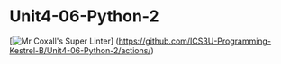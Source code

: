 # Unit4-06-Python-2
[![Mr Coxall's Super Linter](https://github.com/ICS3U-Programming-Kestrel-B/Unit4-06-Python-2/workflows/Mr%20Coxall's%20Super%20Linter/badge.svg)]
(https://github.com/ICS3U-Programming-Kestrel-B/Unit4-06-Python-2/actions/)
